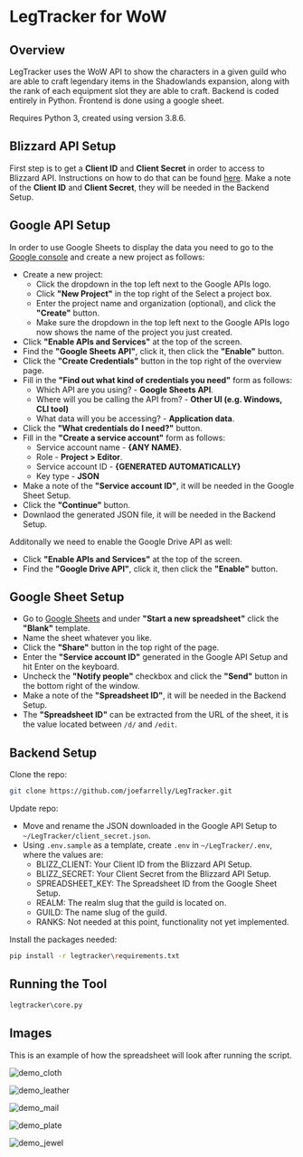 # LegTracker for WoW

## Overview

LegTracker uses the WoW API to show the characters in a given guild who are able to craft legendary items in the Shadowlands expansion, along with the rank of each equipment slot they are able to craft. Backend is coded entirely in Python. Frontend is done using a google sheet.

Requires Python 3, created using version 3.8.6.

## Blizzard API Setup
First step is to get a **Client ID** and **Client Secret** in order to access to Blizzard API. Instructions on how to do that can be found [here](https://develop.battle.net/documentation/guides/getting-started). Make a note of the **Client ID** and **Client Secret**, they will be needed in the Backend Setup.

## Google API Setup

In order to use Google Sheets to display the data you need to go to the [Google console](https://console.developers.google.com) and create a new project as follows:
* Create a new project:
    * Click the dropdown in the top left next to the Google APIs logo.
    * Click **"New Project"** in the top right of the Select a project box.
    * Enter the project name and organization (optional), and click the **"Create"** button.
    * Make sure the dropdown in the top left next to the Google APIs logo now shows the name of the project you just created.
* Click **"Enable APIs and Services"** at the top of the screen.
* Find the **"Google Sheets API"**, click it, then click the **"Enable"** button.
* Click the **"Create Credentials"** button in the top right of the overview page.
* Fill in the **"Find out what kind of credentials you need"** form as follows:
    * Which API are you using? - **Google Sheets API**.
    * Where will you be calling the API from? - **Other UI (e.g. Windows, CLI tool)** 
    * What data will you be accessing? - **Application data**.
* Click the **"What credentials do I need?"** button.
* Fill in the **"Create a service account"** form as follows:
    * Service account name - **{ANY NAME}**.
    * Role - **Project > Editor**.
    * Service account ID - **{GENERATED AUTOMATICALLY}**
    * Key type - **JSON**
* Make a note of the **"Service account ID"**, it will be needed in the Google Sheet Setup.
* Click the **"Continue"** button.
* Downlaod the generated JSON file, it will be needed in the Backend Setup.

Additonally we need to enable the Google Drive API as well:
* Click **"Enable APIs and Services"** at the top of the screen.
* Find the **"Google Drive API"**, click it, then click the **"Enable"** button.

## Google Sheet Setup

* Go to [Google Sheets](https://docs.google.com/spreadsheets) and under **"Start a new spreadsheet"** click the **"Blank"** template.
* Name the sheet whatever you like.
* Click the **"Share"** button in the top right of the page.
* Enter the **"Service account ID"** generated in the Google API Setup and hit Enter on the keyboard.
* Uncheck the **"Notify people"** checkbox and click the **"Send"** button in the bottom right of the window.
* Make a note of the **"Spreadsheet ID"**, it will be needed in the Backend Setup.
* The **"Spreadsheet ID"** can be extracted from the URL of the sheet, it is the value located between `/d/` and `/edit`.

## Backend Setup
Clone the repo:
```bash
git clone https://github.com/joefarrelly/LegTracker.git 
```
Update repo:
* Move and rename the JSON downloaded in the Google API Setup to `~/LegTracker/client_secret.json`.
* Using `.env.sample` as a template, create `.env` in `~/LegTracker/.env`, where the values are:
    * BLIZZ_CLIENT: Your Client ID from the Blizzard API Setup.
    * BLIZZ_SECRET: Your Client Secret from the Blizzard API Setup.
    * SPREADSHEET_KEY: The Spreadsheet ID from the Google Sheet Setup.
    * REALM: The realm slug that the guild is located on.
    * GUILD: The name slug of the guild.
    * RANKS: Not needed at this point, functionality not yet implemented.

Install the packages needed:
```bash
pip install -r legtracker\requirements.txt
```

## Running the Tool

```bash
legtracker\core.py
```

## Images

This is an example of how the spreadsheet will look after running the script.

![demo_cloth](https://i.imgur.com/Akpoc47.png)

![demo_leather](https://i.imgur.com/QPpdxim.png)

![demo_mail](https://i.imgur.com/1w8VTrM.png)

![demo_plate](https://i.imgur.com/syMFLiE.png)

![demo_jewel](https://i.imgur.com/ajOmjLT.png)

